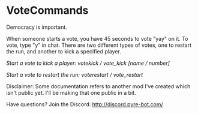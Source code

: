 # VoteCommands
Democracy is important.

When someone starts a vote, you have 45 seconds to vote "yay" on it. To vote, type "y" in chat.
There are two different types of votes, one to restart the run, and another to kick a specified player.

*Start a vote to kick a player: votekick / vote_kick [name / number]*

*Start a vote to restart the run: voterestart / vote_restart*

Disclaimer: Some documentation refers to another mod I've created which isn't public yet. I'll be making that one public in a bit.

Have questions? Join the Discord: http://discord.pyre-bot.com/